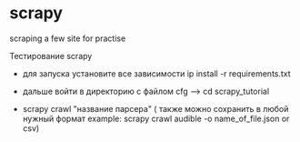# scrapy
scraping a few site for practise

Тестирование scrapy
- для запуска установите все зависимости ip install -r requirements.txt

- дальше войти в директорию с файлом cfg --> cd scrapy_tutorial

- scrapy crawl "название парсера" ( также можно сохранить в любой нужный формат example: scrapy crawl audible -o name_of_file.json or csv)
